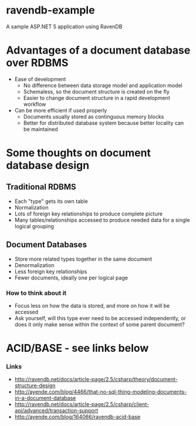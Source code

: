 # ravendb-example
A sample ASP.NET 5 application using RavenDB

# Advantages of a document database over RDBMS
- Ease of development
  - No difference between data storage model and application model
  - Schemaless, so the document structure is created on the fly
  - Easier to change document structure in a rapid development workflow
- Can be more efficient if used properly
  - Documents usually stored as continguous memory blocks
  - Better for distributed database system because better locality can be maintained

# Some thoughts on document database design

## Traditional RDBMS
- Each "type" gets its own table
- Normalization
- Lots of foreign key relationships to produce complete picture
- Many tables/relationships accessed to produce needed data for a single logical grouping

## Document Databases
- Store more related types together in the same document
- Denormalization
- Less foreign key relationships
- Fewer documents, ideally one per logical page

### How to think about it
- Focus less on how the data is stored, and more on how it will be accessed
- Ask yourself, will this type ever need to be accessed independently, or does it only make sense within the context of some parent document?

# ACID/BASE - see links below

### Links
- http://ravendb.net/docs/article-page/2.5/csharp/theory/document-structure-design
- http://ayende.com/blog/4466/that-no-sql-thing-modeling-documents-in-a-document-database
- http://ravendb.net/docs/article-page/2.5/csharp/client-api/advanced/transaction-support
- http://ayende.com/blog/164066/ravendb-acid-base
